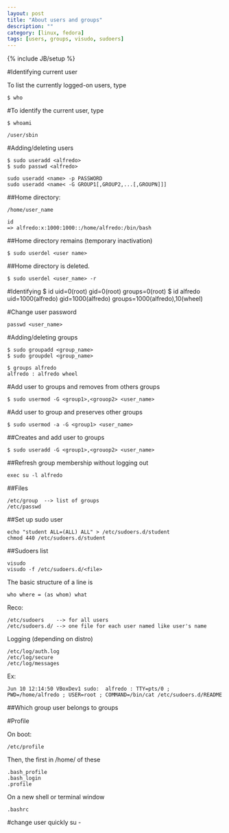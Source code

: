 ```yaml
---
layout: post
title: "About users and groups"
description: ""
category: [linux, fedora]
tags: [users, groups, visudo, sudoers]
---
```

{% include JB/setup %}

#Identifying current user

To list the currently logged-on users, type

    $ who

#To identify the current user, type

    $ whoami

    /user/sbin

#Adding/deleting users

    $ sudo useradd <alfredo>
    $ sudo passwd <alfredo>

    sudo useradd <name> -p PASSWORD
    sudo useradd <name< -G GROUP1[,GROUP2,...[,GROUPN]]]

##Home directory:

    /home/user_name

    id
    => alfredo:x:1000:1000::/home/alfredo:/bin/bash

##Home directory remains (temporary inactivation)

    $ sudo userdel <user name>

##Home directory is deleted.

    $ sudo userdel <user_name> -r

#Identifying
    $ id
    uid=0(root) gid=0(root) groups=0(root)
    $ id alfredo
    uid=1000(alfredo) gid=1000(alfredo) groups=1000(alfredo),10(wheel)

#Change user password

    passwd <user_name>

#Adding/deleting groups

    $ sudo groupadd <group_name>
    $ sudo groupdel <group_name>

    $ groups alfredo
    alfredo : alfredo wheel

#Add user to groups and removes from others groups

    $ sudo usermod -G <group1>,<grouop2> <user_name>

#Add user to group and preserves other groups

    $ sudo usermod -a -G <group1> <user_name>

##Creates and add user to groups

    $ sudo useradd -G <group1>,<grouop2> <user_name>

##Refresh group membership without logging out

    exec su -l alfredo

##Files

    /etc/group  --> list of groups
    /etc/passwd

##Set up sudo user

    echo "student ALL=(ALL) ALL" > /etc/sudoers.d/student
    chmod 440 /etc/sudoers.d/student

##Sudoers list

    visudo
    visudo -f /etc/sudoers.d/<file>

The basic structure of a line is

    who where = (as whom) what

Reco:

    /etc/sudoers    --> for all users
    /etc/sudoers.d/ --> one file for each user named like user's name

Logging (depending on distro)

    /etc/log/auth.log
    /etc/log/secure
    /etc/log/messages

Ex:

    Jun 10 12:14:50 VBoxDev1 sudo:  alfredo : TTY=pts/0 ; PWD=/home/alfredo ; USER=root ; COMMAND=/bin/cat /etc/sudoers.d/README

##Which group user belongs to
    groups <user name>


#Profile

On boot:

    /etc/profile

Then, the first in /home/<user> of these

    .bash_profile
    .bash_login
    .profile

On a new shell or terminal window

    .bashrc

#change user quickly
    su - <name>

